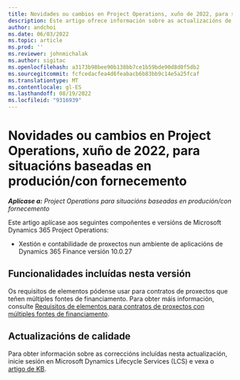 ```yaml
---
title: Novidades ou cambios en Project Operations, xuño de 2022, para situacións baseadas en produción/con fornecemento
description: Este artigo ofrece información sobre as actualizacións de calidade que están dispoñibles na versión de xuño de 2022 de Project Operations para situacións baseadas en produción/con fornecemento.
author: andchoi
ms.date: 06/03/2022
ms.topic: article
ms.prod: ''
ms.reviewer: johnmichalak
ms.author: sigitac
ms.openlocfilehash: a3173b98bee90b138bb7ce1b59bde90d8d0f5db2
ms.sourcegitcommit: fcfcedacfea4d6feabacb6b83bb9c14e5a25fcaf
ms.translationtype: MT
ms.contentlocale: gl-ES
ms.lasthandoff: 08/19/2022
ms.locfileid: "9316939"
---
```

# <a name="whats-new-or-changed-in-project-operations-june-2022-for-stockedproduction-based-scenarios"></a>Novidades ou cambios en Project Operations, xuño de 2022, para situacións baseadas en produción/con fornecemento

_**Aplícase a:** Project Operations para situacións baseadas en produción/con fornecemento_

Este artigo aplícase aos seguintes compoñentes e versións de Microsoft Dynamics 365 Project Operations:

- Xestión e contabilidade de proxectos nun ambiente de aplicacións de Dynamics 365 Finance versión 10.0.27

## <a name="features-included-in-this-release"></a>Funcionalidades incluídas nesta versión

Os requisitos de elementos pódense usar para contratos de proxectos que teñen múltiples fontes de financiamento. Para obter máis información, consulte [Requisitos de elementos para contratos de proxectos con múltiples fontes de financiamento](../multiple-funding-sources-item-req.md).

## <a name="quality-updates"></a>Actualizacións de calidade

Para obter información sobre as correccións incluídas nesta actualización, inicie sesión en Microsoft Dynamics Lifecycle Services (LCS) e vexa o [artigo de KB](https://fix.lcs.dynamics.com/Issue/Details?bugId=673271).
